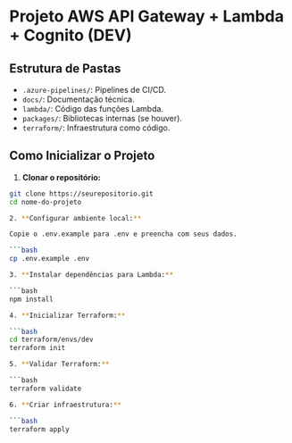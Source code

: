 # Projeto AWS API Gateway + Lambda + Cognito (DEV)

## Estrutura de Pastas

- `.azure-pipelines/`: Pipelines de CI/CD.
- `docs/`: Documentação técnica.
- `lambda/`: Código das funções Lambda.
- `packages/`: Bibliotecas internas (se houver).
- `terraform/`: Infraestrutura como código.

## Como Inicializar o Projeto

1. **Clonar o repositório:**

```bash
git clone https://seurepositorio.git
cd nome-do-projeto

2. **Configurar ambiente local:**

Copie o .env.example para .env e preencha com seus dados.

```bash
cp .env.example .env

3. **Instalar dependências para Lambda:**

```bash
npm install

4. **Inicializar Terraform:**

```bash
cd terraform/envs/dev
terraform init

5. **Validar Terraform:**

```bash
terraform validate

6. **Criar infraestrutura:**

```bash
terraform apply